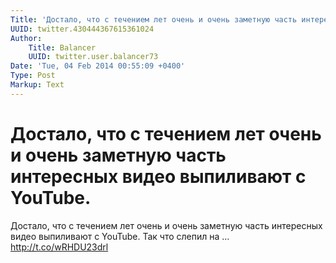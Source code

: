 ```yaml
---
Title: 'Достало, что с течением лет очень и очень заметную часть интересных видео выпиливают с YouTube.'
UUID: twitter.430444367615361024
Author:
    Title: Balancer
    UUID: twitter.user.balancer73
Date: 'Tue, 04 Feb 2014 00:55:09 +0400'
Type: Post
Markup: Text
---
```


# Достало, что с течением лет очень и очень заметную часть интересных видео выпиливают с YouTube.

Достало, что с течением лет очень и очень заметную часть
интересных видео выпиливают с YouTube. Так что слепил на …
http://t.co/wRHDU23drl